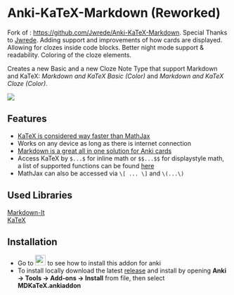 # Anki-KaTeX-Markdown (Reworked)

Fork of : https://github.com/Jwrede/Anki-KaTeX-Markdown. Special Thanks to [Jwrede](https://github.com/Jwrede).
Adding support and improvements of how cards are displayed.
Allowing for clozes inside code blocks. Better night mode support & readability. Coloring of the cloze elements. 

Creates a new Basic and a new Cloze Note Type that support Markdown and KaTeX: *Markdown and KaTeX Basic (Color)* and *Markdown and KaTeX Cloze (Color)*.

![](https://github.com/alexthillen/Anki-KaTeX-Markdown-Reworked/blob/main/example-cloze-color.gif)

## Features
<ul>
<li><a href="https://www.intmath.com/cg5/katex-mathjax-comparison.php" rel="nofollow">KaTeX is considered way faster than MathJax</a></li>
<li>Works on any device as long as there is internet connection</li>
<li><a href="https://markdown-it.github.io/" rel="nofollow">Markdown is a great all in one solution for Anki cards</a></li>
<li>Access KaTeX by <code>$...$</code> for inline math or <code>$$...$$</code> for displaystyle math, a list of supported functions can be found <a href="https://katex.org/docs/supported.html" rel="nofollow">here</a> </li>
<li>MathJax can also be accessed via <code>\[ ... \]</code> and <code>\(...\)</code></li>
</ul>

## Used Libraries
<a href="https://github.com/markdown-it/markdown-it">Markdown-It</a>  
<a href="https://github.com/KaTeX/KaTeX">KaTeX</a>

## Installation
* Go to 
<a href="https://ankiweb.net/shared/info/1087328706"><img src="https://preview.redd.it/fka0b5cc48t41.png?auto=webp&s=c26da98dca2863e1d0dddbfd59b5bea6165f4bcb" width="24"></a>
to see how to install this addon for anki
* To install locally download the latest [release](https://github.com/Jwrede/Anki-KaTeX-Markdown/releases) and install by opening **Anki → Tools → Add-ons → Install** from file, then select **MDKaTeX.ankiaddon**
